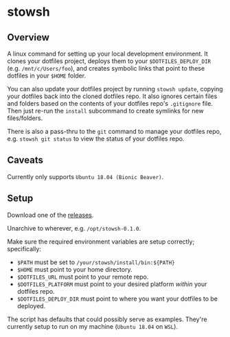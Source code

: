 # stowsh

## Overview
A linux command for setting up your local development environment. It clones your dotfiles project, deploys them to your `$DOTFILES_DEPLOY_DIR` (e.g. `/mnt/c/Users/foo`), and creates symbolic links that point to these dotfiles in your `$HOME` folder.

You can also update your dotfiles project by running `stowsh update`, copying your dotfiles back into the cloned dotfiles repo. It also ignores certain files and folders based on the contents of your dotfiles repo's `.gitignore` file. Then just re-run the `install` subcommand to create symlinks for new files/folders.

There is also a pass-thru to the `git` command to manage your dotfiles repo, e.g. `stowsh git status` to view the status of your dotfiles repo.

## Caveats

Currently only supports `Ubuntu 18.04 (Bionic Beaver)`.

## Setup

Download one of the [releases](stowsh/releases).

Unarchive to wherever, e.g. `/opt/stowsh-0.1.0`.

Make sure the required environment variables are setup correctly; specifically:

* `$PATH` must be set to `/your/stowsh/install/bin:${PATH}`
* `$HOME` must point to your home directory.
* `$DOTFILES_URL` must point to your remote repo.
* `$DOTFILES_PLATFORM` must point to your desired platform _within_ your dotfiles repo.
* `$DOTFILES_DEPLOY_DIR` must point to where you want your dotfiles to be deployed.

The script has defaults that could possibly serve as examples. They're currently setup to run on my machine (`Ubuntu 18.04` on `WSL`).
